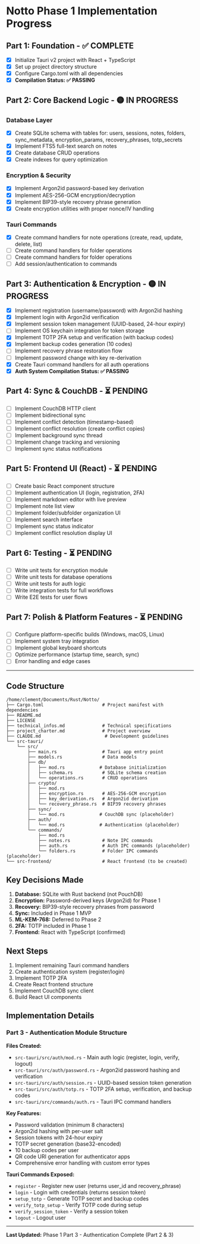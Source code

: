 # Notto Phase 1 Implementation Progress

## Part 1: Foundation - ✅ COMPLETE

- [x] Initialize Tauri v2 project with React + TypeScript
- [x] Set up project directory structure
- [x] Configure Cargo.toml with all dependencies
- [x] **Compilation Status: ✅ PASSING**

## Part 2: Core Backend Logic - 🟡 IN PROGRESS

### Database Layer
- [x] Create SQLite schema with tables for: users, sessions, notes, folders, sync_metadata, encryption_params, recovery_phrases, totp_secrets
- [x] Implement FTS5 full-text search on notes
- [x] Create database CRUD operations
- [x] Create indexes for query optimization

### Encryption & Security
- [x] Implement Argon2id password-based key derivation
- [x] Implement AES-256-GCM encryption/decryption
- [x] Implement BIP39-style recovery phrase generation
- [x] Create encryption utilities with proper nonce/IV handling

### Tauri Commands
- [x] Create command handlers for note operations (create, read, update, delete, list)
- [ ] Create command handlers for folder operations
- [ ] Create command handlers for folder operations
- [ ] Add session/authentication to commands

## Part 3: Authentication & Encryption - 🟡 IN PROGRESS

- [x] Implement registration (username/password) with Argon2id hashing
- [x] Implement login with Argon2id verification
- [x] Implement session token management (UUID-based, 24-hour expiry)
- [ ] Implement OS keychain integration for token storage
- [x] Implement TOTP 2FA setup and verification (with backup codes)
- [x] Implement backup codes generation (10 codes)
- [ ] Implement recovery phrase restoration flow
- [ ] Implement password change with key re-derivation
- [x] Create Tauri command handlers for all auth operations
- [x] **Auth System Compilation Status: ✅ PASSING**

## Part 4: Sync & CouchDB - ⏳ PENDING

- [ ] Implement CouchDB HTTP client
- [ ] Implement bidirectional sync
- [ ] Implement conflict detection (timestamp-based)
- [ ] Implement conflict resolution (create conflict copies)
- [ ] Implement background sync thread
- [ ] Implement change tracking and versioning
- [ ] Implement sync status notifications

## Part 5: Frontend UI (React) - ⏳ PENDING

- [ ] Create basic React component structure
- [ ] Implement authentication UI (login, registration, 2FA)
- [ ] Implement markdown editor with live preview
- [ ] Implement note list view
- [ ] Implement folder/subfolder organization UI
- [ ] Implement search interface
- [ ] Implement sync status indicator
- [ ] Implement conflict resolution display UI

## Part 6: Testing - ⏳ PENDING

- [ ] Write unit tests for encryption module
- [ ] Write unit tests for database operations
- [ ] Write unit tests for auth logic
- [ ] Write integration tests for full workflows
- [ ] Write E2E tests for user flows

## Part 7: Polish & Platform Features - ⏳ PENDING

- [ ] Configure platform-specific builds (Windows, macOS, Linux)
- [ ] Implement system tray integration
- [ ] Implement global keyboard shortcuts
- [ ] Optimize performance (startup time, search, sync)
- [ ] Error handling and edge cases

---

## Code Structure

```
/home/clement/Documents/Rust/Notto/
├── Cargo.toml                      # Project manifest with dependencies
├── README.md
├── LICENSE
├── technical_infos.md              # Technical specifications
├── project_charter.md              # Project overview
├── CLAUDE.md                        # Development guidelines
└── src-tauri/
    └── src/
        ├── main.rs                 # Tauri app entry point
        ├── models.rs               # Data models
        ├── db/
        │   ├── mod.rs             # Database initialization
        │   ├── schema.rs           # SQLite schema creation
        │   └── operations.rs       # CRUD operations
        ├── crypto/
        │   ├── mod.rs
        │   ├── encryption.rs       # AES-256-GCM encryption
        │   ├── key_derivation.rs   # Argon2id derivation
        │   └── recovery_phrase.rs  # BIP39 recovery phrases
        ├── sync/
        │   └── mod.rs             # CouchDB sync (placeholder)
        ├── auth/
        │   └── mod.rs             # Authentication (placeholder)
        └── commands/
            ├── mod.rs
            ├── notes.rs            # Note IPC commands
            ├── auth.rs             # Auth IPC commands (placeholder)
            └── folders.rs          # Folder IPC commands (placeholder)
└── src-frontend/                   # React frontend (to be created)
```

## Key Decisions Made

1. **Database:** SQLite with Rust backend (not PouchDB)
2. **Encryption:** Password-derived keys (Argon2id) for Phase 1
3. **Recovery:** BIP39-style recovery phrases from password
4. **Sync:** Included in Phase 1 MVP
5. **ML-KEM-768:** Deferred to Phase 2
6. **2FA:** TOTP included in Phase 1
7. **Frontend:** React with TypeScript (confirmed)

## Next Steps

1. Implement remaining Tauri command handlers
2. Create authentication system (register/login)
3. Implement TOTP 2FA
4. Create React frontend structure
5. Implement CouchDB sync client
6. Build React UI components

## Implementation Details

### Part 3 - Authentication Module Structure

**Files Created:**
- `src-tauri/src/auth/mod.rs` - Main auth logic (register, login, verify, logout)
- `src-tauri/src/auth/password.rs` - Argon2id password hashing and verification
- `src-tauri/src/auth/session.rs` - UUID-based session token generation
- `src-tauri/src/auth/totp.rs` - TOTP 2FA setup, verification, and backup codes
- `src-tauri/src/commands/auth.rs` - Tauri IPC command handlers

**Key Features:**
- Password validation (minimum 8 characters)
- Argon2id hashing with per-user salt
- Session tokens with 24-hour expiry
- TOTP secret generation (base32-encoded)
- 10 backup codes per user
- QR code URI generation for authenticator apps
- Comprehensive error handling with custom error types

**Tauri Commands Exposed:**
- `register` - Register new user (returns user_id and recovery_phrase)
- `login` - Login with credentials (returns session token)
- `setup_totp` - Generate TOTP secret and backup codes
- `verify_totp_setup` - Verify TOTP code during setup
- `verify_session_token` - Verify a session token
- `logout` - Logout user

---

**Last Updated:** Phase 1 Part 3 - Authentication Complete (Part 2 & 3)

